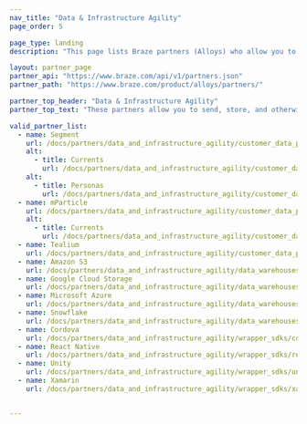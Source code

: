 ```yaml
---
nav_title: "Data & Infrastructure Agility"
page_order: 5

page_type: landing
description: "This page lists Braze partners (Alloys) who allow you to send, store, and otherwise coordinate your data across different tools and providers."

layout: partner_page
partner_api: "https://www.braze.com/api/v1/partners.json"
partner_path: "https://www.braze.com/product/alloys/partners/"

partner_top_header: "Data & Infrastructure Agility"
partner_top_text: "These partners allow you to send, store, and otherwise coordinate your data across different tools and providers."

valid_partner_list:
  - name: Segment
    url: /docs/partners/data_and_infrastructure_agility/customer_data_platform/segment/
    alt:
      - title: Currents
        url: /docs/partners/data_and_infrastructure_agility/customer_data_platform/segment_for_currents/
    alt:
      - title: Personas
        url: /docs/partners/data_and_infrastructure_agility/customer_data_platform/segment_personas/
  - name: mParticle
    url: /docs/partners/data_and_infrastructure_agility/customer_data_platform/mparticle/
    alt:
      - title: Currents
        url: /docs/partners/data_and_infrastructure_agility/customer_data_platform/mparticle_for_currents/
  - name: Tealium
    url: /docs/partners/data_and_infrastructure_agility/customer_data_platform/tealium/
  - name: Amazon S3
    url: /docs/partners/data_and_infrastructure_agility/data_warehouses/amazon_s3/
  - name: Google Cloud Storage
    url: /docs/partners/data_and_infrastructure_agility/data_warehouses/google_cloud_storage_for_currents/
  - name: Microsoft Azure
    url: /docs/partners/data_and_infrastructure_agility/data_warehouses/microsoft_azure_blob_storage_for_currents/
  - name: Snowflake
    url: /docs/partners/data_and_infrastructure_agility/data_warehouses/snowflake/
  - name: Cordova
    url: /docs/partners/data_and_infrastructure_agility/wrapper_sdks/cordova/
  - name: React Native
    url: /docs/partners/data_and_infrastructure_agility/wrapper_sdks/react_native/
  - name: Unity
    url: /docs/partners/data_and_infrastructure_agility/wrapper_sdks/unity/
  - name: Xamarin
    url: /docs/partners/data_and_infrastructure_agility/wrapper_sdks/xamarin/


---
```

